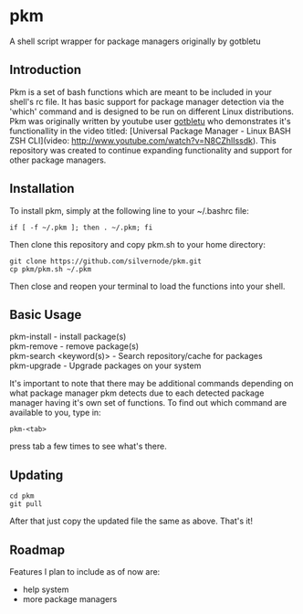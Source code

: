# pkm
A shell script wrapper for package managers originally by gotbletu  

## Introduction  

Pkm is a set of bash functions which are meant to be included in your shell's rc file. It has basic support for package manager detection via the 'which' command and is designed to be run on different Linux distributions. Pkm was originally written by youtube user [gotbletu](https://www.youtube.com/channel/UCkf4VIqu3Acnfzuk3kRIFwA) who demonstrates it's functionallity in the video titled: [Universal Package Manager - Linux BASH ZSH CLI](video:  http://www.youtube.com/watch?v=N8CZhlIssdk). This repository was created to continue expanding functionality and support for other package managers.  

## Installation  

To install pkm, simply at the following line to your ~/.bashrc file:  

`if [ -f ~/.pkm ]; then
    . ~/.pkm;
fi`

Then clone this repository and copy pkm.sh to your home directory:  

`git clone https://github.com/silvernode/pkm.git`  
`cp pkm/pkm.sh ~/.pkm`  

Then close and reopen your terminal to load the functions into your shell.  

## Basic Usage  

pkm-install <package-name>   - install package(s)  
pkm-remove <package-name>    - remove package(s)  
pkm-search <keyword(s)> - Search repository/cache for packages  
pkm-upgrade - Upgrade packages on your system  


It's important to note that there may be additional commands depending on what package manager pkm detects due to each detected package manager having it's own set of functions. To find out which command are available to you, type in:  

`pkm-<tab>`  

press tab a few times to see what's there. 

## Updating  

`cd pkm`   
`git pull`  

After that just copy the updated file the same as above. That's it!

## Roadmap  

Features I plan to include as of now are:  

* help system  
* more package managers  
